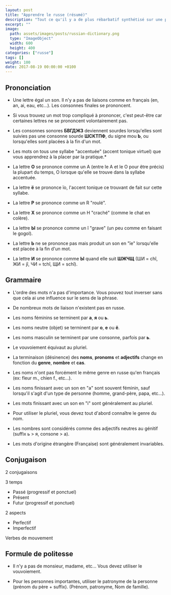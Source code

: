 ```yaml
---
layout: post
title: "Apprendre le russe (résumé)"
description: "Tout ce qu'il y a de plus rébarbatif synthétisé sur une page."
excerpt: ""
image:
  path: assets/images/posts/russian-dictionary.png
  type: "ImageObject"
  width: 600
  height: 400
categories: ["russe"]
tags: []
weight: 100
date: 2017-08-19 00:00:00 +0100
---
```


## Prononciation

- Une lettre égal un son. Il n'y a pas de liaisons comme en français (en, an, ai, eau, etc...). Les consonnes finales se prononcent.

- Si vous trouvez un mot trop compliqué à prononcer, c'est peut-être car certaines lettres ne se prononcent volontairement pas.

- Les consonnes sonores **БВГДЖЗ** deviennent sourdes lorsqu'elles sont suivies pas une consonne sourde **ШCKTПФ**, du signe mou **Ь**,
  ou lorsqu'elles sont placées à la fin d'un mot.

- Les mots on tous une syllabe "accentuée" (accent tonique virtuel) que vous apprendrez à la placer par la pratique.*

- La lettre **О** se prononce comme un A (entre le A et le O pour être précis) la plupart du temps, O lorsque qu'elle se trouve dans la syllabe accentuée.

- La lettre **ё** se prononce ïo, l'accent tonique ce trouvant de fait sur cette syllabe.

- La lettre **Р** se prononce comme un R "roulé".

- La lettre **Х** se prononce comme un H "craché" (comme le chat en colère).

- La lettre **Ы** se prononce comme un î "grave" (un peu comme en faisant le gogol).

- La lettre **Ь** ne se prononce pas mais produit un son en "ïe" lorsqu'elle est placée à la fin d'un mot.

- La lettre **И** se prononce comme **Ы** quand elle suit **ШЖЧЩ** (ШИ = chî, ЖИ = jî, ЧИ = tchî, ЩИ = schî).


## Grammaire

- L'ordre des mots n'a pas d'importance. Vous pouvez tout inverser sans que cela ai une influence sur le sens de la phrase.

- De nombreux mots de liaison n'existent pas en russe.

- Les noms féminins se terminent par **а**, **я** ou **ь**.

- Les noms neutre (objet) se terminent par **о**, **е** ou **ё**.

- Les noms masculin se terminent par une consonne, parfois par **ь**.

- Le vouvoiement équivaut au pluriel.

- La terminaison (désinence) des **noms**, **pronoms** et **adjectifs** change en fonction du **genre**, **nombre** et **cas**.

- Les noms n'ont pas forcément le même genre en russe qu'en français (ex: fleur m., chien f., etc…).

- Les noms finissant avec un son en "a" sont souvent féminin, sauf lorsqu'il s'agit d'un type de personne (homme, grand-père, papa, etc...).

- Les mots finissant avec un son en "i" sont généralement au pluriel.

- Pour utiliser le pluriel, vous devez tout d'abord connaître le genre du nom.

- Les nombres sont considérés comme des  adjectifs neutres au génitif (suffix ь > я, consone > а).

- Les mots d'origine étrangère (Française) sont généralement invariables.



## Conjugaison


2 conjugaisons

3 temps
- Passé (progressif et ponctuel)
- Présent
- Futur (progressif et ponctuel)

2 aspects
- Perfectif
- Imperfectif

Verbes de mouvement


## Formule de politesse

- Il n'y a pas de monsieur, madame, etc... Vous devez utiliser le vouvoiement.

- Pour les personnes importantes, utiliser le patronyme de la personne (prénom du père + suffix). (Prénom, patronyme, Nom de famille).
